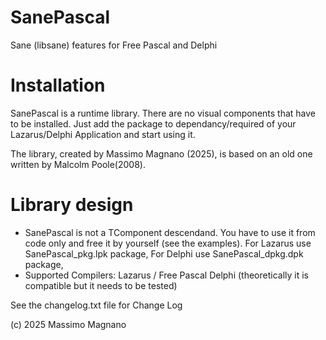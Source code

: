 # SanePascal
Sane (libsane) features for Free Pascal and Delphi

# Installation

SanePascal is a runtime library. There are no visual components that have to be installed. 
Just add the package to dependancy/required of your Lazarus/Delphi Application and start using it.

The library, created by Massimo Magnano (2025), is based on an old one written by Malcolm Poole(2008).

# Library design

- SanePascal is not a TComponent descendand. 
  You have to use it from code only and free it by yourself (see the examples).
  For Lazarus use SanePascal_pkg.lpk package, 
  For Delphi use SanePascal_dpkg.dpk package,
- Supported Compilers:
  Lazarus / Free Pascal
  Delphi  (theoretically it is compatible but it needs to be tested)

See the changelog.txt file for Change Log

(c) 2025 Massimo Magnano
